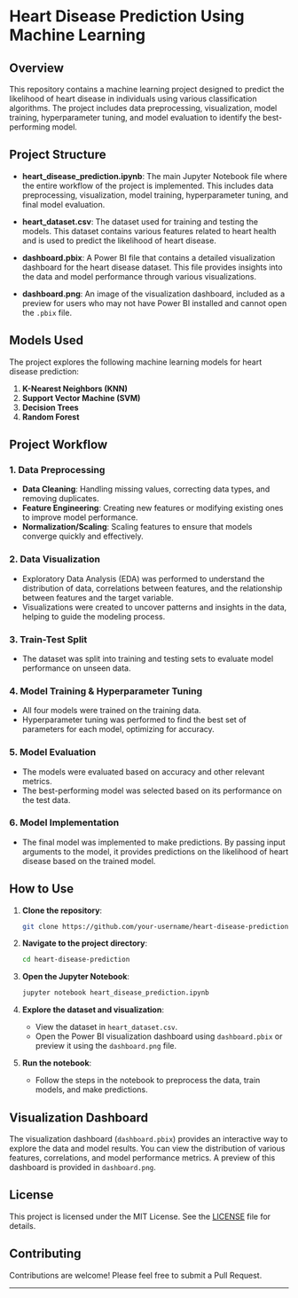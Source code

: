 # Heart Disease Prediction Using Machine Learning

## Overview

This repository contains a machine learning project designed to predict the likelihood of heart disease in individuals using various classification algorithms. The project includes data preprocessing, visualization, model training, hyperparameter tuning, and model evaluation to identify the best-performing model.

## Project Structure

- **heart_disease_prediction.ipynb**: The main Jupyter Notebook file where the entire workflow of the project is implemented. This includes data preprocessing, visualization, model training, hyperparameter tuning, and final model evaluation.

- **heart_dataset.csv**: The dataset used for training and testing the models. This dataset contains various features related to heart health and is used to predict the likelihood of heart disease.

- **dashboard.pbix**: A Power BI file that contains a detailed visualization dashboard for the heart disease dataset. This file provides insights into the data and model performance through various visualizations.

- **dashboard.png**: An image of the visualization dashboard, included as a preview for users who may not have Power BI installed and cannot open the `.pbix` file.

## Models Used

The project explores the following machine learning models for heart disease prediction:

1. **K-Nearest Neighbors (KNN)**
2. **Support Vector Machine (SVM)**
3. **Decision Trees**
4. **Random Forest**

## Project Workflow

### 1. Data Preprocessing
- **Data Cleaning**: Handling missing values, correcting data types, and removing duplicates.
- **Feature Engineering**: Creating new features or modifying existing ones to improve model performance.
- **Normalization/Scaling**: Scaling features to ensure that models converge quickly and effectively.

### 2. Data Visualization
- Exploratory Data Analysis (EDA) was performed to understand the distribution of data, correlations between features, and the relationship between features and the target variable.
- Visualizations were created to uncover patterns and insights in the data, helping to guide the modeling process.

### 3. Train-Test Split
- The dataset was split into training and testing sets to evaluate model performance on unseen data.

### 4. Model Training & Hyperparameter Tuning
- All four models were trained on the training data.
- Hyperparameter tuning was performed to find the best set of parameters for each model, optimizing for accuracy.

### 5. Model Evaluation
- The models were evaluated based on accuracy and other relevant metrics.
- The best-performing model was selected based on its performance on the test data.

### 6. Model Implementation
- The final model was implemented to make predictions. By passing input arguments to the model, it provides predictions on the likelihood of heart disease based on the trained model.

## How to Use

1. **Clone the repository**:
   ```bash
   git clone https://github.com/your-username/heart-disease-prediction.git
   ```
2. **Navigate to the project directory**:
   ```bash
   cd heart-disease-prediction
   ```
3. **Open the Jupyter Notebook**:
   ```bash
   jupyter notebook heart_disease_prediction.ipynb
   ```
4. **Explore the dataset and visualization**:
   - View the dataset in `heart_dataset.csv`.
   - Open the Power BI visualization dashboard using `dashboard.pbix` or preview it using the `dashboard.png` file.

5. **Run the notebook**:
   - Follow the steps in the notebook to preprocess the data, train models, and make predictions.

## Visualization Dashboard

The visualization dashboard (`dashboard.pbix`) provides an interactive way to explore the data and model results. You can view the distribution of various features, correlations, and model performance metrics. A preview of this dashboard is provided in `dashboard.png`.

## License

This project is licensed under the MIT License. See the [LICENSE](LICENSE) file for details.

## Contributing

Contributions are welcome! Please feel free to submit a Pull Request.

---
